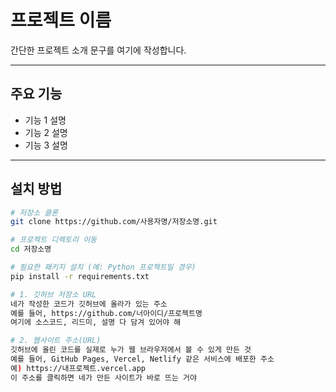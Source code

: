 # 프로젝트 이름

간단한 프로젝트 소개 문구를 여기에 작성합니다.

---

## 주요 기능

- 기능 1 설명
- 기능 2 설명
- 기능 3 설명

---

## 설치 방법

```bash
# 저장소 클론
git clone https://github.com/사용자명/저장소명.git

# 프로젝트 디렉토리 이동
cd 저장소명

# 필요한 패키지 설치 (예: Python 프로젝트일 경우)
pip install -r requirements.txt

# 1. 깃허브 저장소 URL
네가 작성한 코드가 깃허브에 올라가 있는 주소
예를 들어, https://github.com/너아이디/프로젝트명
여기에 소스코드, 리드미, 설명 다 담겨 있어야 해

# 2. 웹사이트 주소(URL)
깃허브에 올린 코드를 실제로 누가 웹 브라우저에서 볼 수 있게 만든 것
예를 들어, GitHub Pages, Vercel, Netlify 같은 서비스에 배포한 주소
예) https://내프로젝트.vercel.app
이 주소를 클릭하면 네가 만든 사이트가 바로 뜨는 거야
